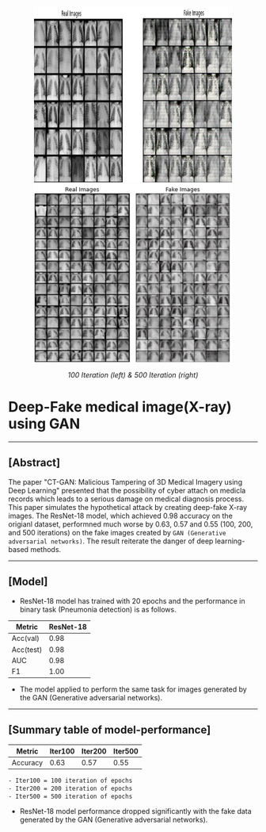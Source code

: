 <p float="left" align="center">
    <img src="iter100-2.png" width="400" height="355">
    <img src="iter500-2.png" width="400" height="360">
</p>
<p float="left" align="center">
    <em> 100 Iteration (left) & 500 Iteration (right) </em>
</p>

# Deep-Fake medical image(X-ray) using GAN


------------------------------------------------------

## [Abstract]
The paper "CT-GAN: Malicious Tampering of 3D Medical Imagery using Deep Learning" presented that the possibility of cyber attach on medicla records which leads to a serious damage on medical diagnosis process. This paper simulates the hypothetical attack by creating deep-fake X-ray images. The ResNet-18 model, which achieved 0.98 accuracy on the origianl dataset, performned much worse by 0.63, 0.57 and 0.55 (100, 200, and 500 iterations) on the fake images created by `GAN (Generative adversarial networks)`. The result reiterate the danger of deep learning-based methods.

------------------------------------------------------
## [Model]

- ResNet-18 model has trained with 20 epochs and the performance in binary task (Pneumonia detection) is as follows.

| Metric    | ResNet-18  | 
|-----------|------------|
| Acc(val)  | 0.98       | 
| Acc(test) | 0.98       | 
| AUC       | 0.98       |
| F1        | 1.00       | 

- The model applied to perform the same task for images generated by the GAN (Generative adversarial networks).

------------------------------------------------------
## [Summary table of model-performance]

| Metric    | Iter100  | Iter200 | Iter500  | 
|-----------|----------|---------|----------|
| Accuracy  | 0.63     | 0.57    | 0.55     | 

    - Iter100 = 100 iteration of epochs 
    - Iter200 = 200 iteration of epochs 
    - Iter500 = 500 iteration of epochs 
- ResNet-18 model performance dropped significantly with the fake data generated by the GAN (Generative adversarial networks).

